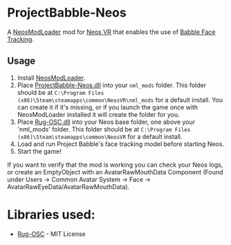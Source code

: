 # ProjectBabble-Neos

A [NeosModLoader](https://github.com/zkxs/NeosModLoader) mod for [Neos VR](https://neos.com/) that enables the use of [Babble Face Tracking](https://github.com/SummerSigh/ProjectBabble).

## Usage
1. Install [NeosModLoader](https://github.com/zkxs/NeosModLoader).
1. Place [ProjectBabble-Neos.dll](https://github.com/dfgHiatus/ProjectBabble-Neos/releases) into your `nml_mods` folder. This folder should be at `C:\Program Files (x86)\Steam\steamapps\common\NeosVR\nml_mods` for a default install. You can create it if it's missing, or if you launch the game once with NeosModLoader installed it will create the folder for you.
1. Place [Rug-OSC.dll](https://github.com/dfgHiatus/ProjectBabble-Neos/releases) into your Neos base folder, one above your 'nml_mods' folder. This folder should be at `C:\Program Files (x86)\Steam\steamapps\common\NeosVR` for a default install.
1. Load and run Project Babble's face tracking model before starting Neos.
1. Start the game!

If you want to verify that the mod is working you can check your Neos logs, or create an EmptyObject with an AvatarRawMouthData Component (Found under Users -> Common Avatar System -> Face -> AvatarRawEyeData/AvatarRawMouthData).

# Libraries used:
- [Rug-OSC](https://bitbucket.org/rugcode/rug.osc/) - MIT License
